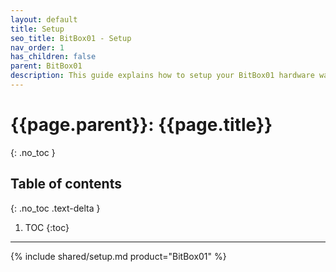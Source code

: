 ```yaml
---
layout: default
title: Setup
seo_title: BitBox01 - Setup
nav_order: 1
has_children: false
parent: BitBox01
description: This guide explains how to setup your BitBox01 hardware wallet.
---
```


# {{page.parent}}: {{page.title}}
{: .no_toc }

## Table of contents
{: .no_toc .text-delta }

1. TOC
{:toc}

---

{% include shared/setup.md product="BitBox01" %}

